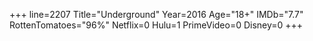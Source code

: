 +++
line=2207
Title="Underground"
Year=2016
Age="18+"
IMDb="7.7"
RottenTomatoes="96%"
Netflix=0
Hulu=1
PrimeVideo=0
Disney=0
+++

